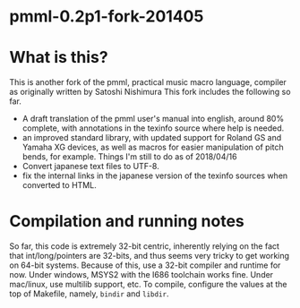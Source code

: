 pmml-0.2p1-fork-201405
============================

# What is this?

This is another fork of the pmml, practical music macro language, compiler as originally written by Satoshi Nishimura
This fork includes the following so far.
* A draft translation of the pmml user's manual into english, around 80% complete, with annotations in the texinfo source where help is needed.
* an improved standard library, with updated support for Roland GS and Yamaha XG devices, as well as macros for easier manipulation of pitch bends, for example.
Things I'm still to do as of 2018/04/16
* Convert japanese text files to UTF-8.
* fix the internal links in the japanese version of the texinfo sources when converted to HTML.

# Compilation and running notes
So far, this code is extremely 32-bit centric, inherently relying on the fact that int/long/pointers are 32-bits, and thus seems very tricky to get working on 64-bit systems. Because of this, use a 32-bit compiler and runtime for now. Under windows, MSYS2 with the I686 toolchain works fine.
Under mac/linux, use multilib support, etc.
To compile, configure the values at the top of Makefile, namely, `bindir` and `libdir`. 
